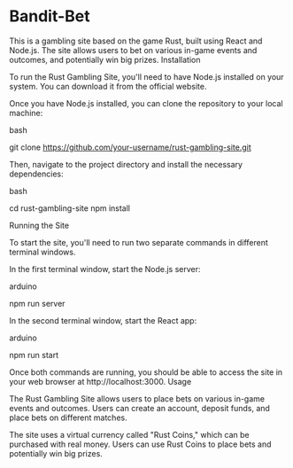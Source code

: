 # Bandit-Bet

This is a gambling site based on the game Rust, built using React and Node.js. The site allows users to bet on various in-game events and outcomes, and potentially win big prizes.
Installation

To run the Rust Gambling Site, you'll need to have Node.js installed on your system. You can download it from the official website.

Once you have Node.js installed, you can clone the repository to your local machine:

bash

git clone https://github.com/your-username/rust-gambling-site.git

Then, navigate to the project directory and install the necessary dependencies:

bash

cd rust-gambling-site
npm install

Running the Site

To start the site, you'll need to run two separate commands in different terminal windows.

In the first terminal window, start the Node.js server:

arduino

npm run server

In the second terminal window, start the React app:

arduino

npm run start

Once both commands are running, you should be able to access the site in your web browser at http://localhost:3000.
Usage

The Rust Gambling Site allows users to place bets on various in-game events and outcomes. Users can create an account, deposit funds, and place bets on different matches.

The site uses a virtual currency called "Rust Coins," which can be purchased with real money. Users can use Rust Coins to place bets and potentially win big prizes.
